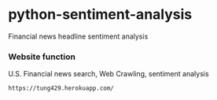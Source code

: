 # python-sentiment-analysis
Financial news headline sentiment analysis

### Website function
U.S. Financial news search, Web Crawling, sentiment analysis 

```
https://tung429.herokuapp.com/
```
